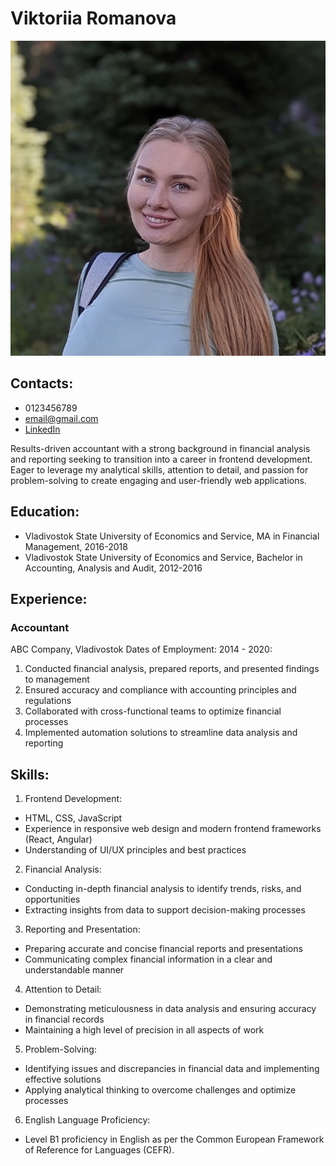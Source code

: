 # Viktoriia Romanova

![Photo](./images/IMG6581.jpeg)

## Contacts:

-   0123456789
-   email@gmail.com
-   [LinkedIn](https://www.linkedin.com)

Results-driven accountant with a strong background in financial analysis and reporting seeking to transition into a career in frontend development. Eager to leverage my analytical skills, attention to detail, and passion for problem-solving to create engaging and user-friendly web applications.

## Education:

-   Vladivostok State University of Economics and Service, MA in Financial Management, 2016-2018
-   Vladivostok State University of Economics and Service, Bachelor in Accounting, Analysis and Audit, 2012-2016

## Experience:

### Accountant

ABC Company, Vladivostok
Dates of Employment: 2014 - 2020:

1. Conducted financial analysis, prepared reports, and presented findings to management
2. Ensured accuracy and compliance with accounting principles and regulations
3. Collaborated with cross-functional teams to optimize financial processes
4. Implemented automation solutions to streamline data analysis and reporting

## Skills:

1. Frontend Development:

-   HTML, CSS, JavaScript
-   Experience in responsive web design and modern frontend frameworks (React, Angular)
-   Understanding of UI/UX principles and best practices

2. Financial Analysis:

-   Conducting in-depth financial analysis to identify trends, risks, and opportunities
-   Extracting insights from data to support decision-making processes

3. Reporting and Presentation:

-   Preparing accurate and concise financial reports and presentations
-   Communicating complex financial information in a clear and understandable manner

4. Attention to Detail:

-   Demonstrating meticulousness in data analysis and ensuring accuracy in financial records
-   Maintaining a high level of precision in all aspects of work

5. Problem-Solving:

-   Identifying issues and discrepancies in financial data and implementing effective solutions
-   Applying analytical thinking to overcome challenges and optimize processes

6. English Language Proficiency:

-   Level B1 proficiency in English as per the Common European Framework of Reference for Languages (CEFR).
